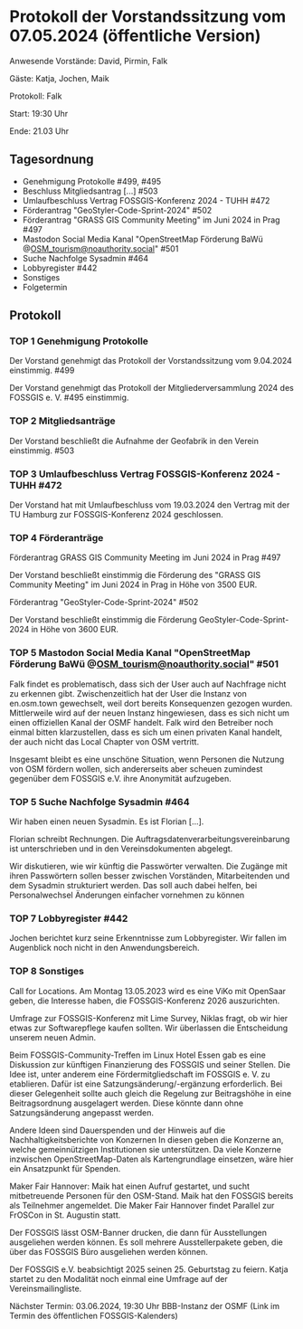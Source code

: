 # Protokoll der Vorstandssitzung vom 07.05.2024 (öffentliche Version)

Anwesende Vorstände: David, Pirmin, Falk

Gäste: Katja, Jochen, Maik

Protokoll: Falk

Start: 19:30 Uhr

Ende: 21.03 Uhr

## Tagesordnung

- Genehmigung Protokolle #499, #495
- Beschluss Mitgliedsantrag [...] #503
- Umlaufbeschluss Vertrag FOSSGIS-Konferenz 2024 - TUHH #472
- Förderantrag "GeoStyler-Code-Sprint-2024" #502
- Förderantrag "GRASS GIS Community Meeting" im Juni 2024 in Prag #497
- Mastodon Social Media Kanal "OpenStreetMap Förderung BaWü @OSM_tourism@noauthority.social" #501 
- Suche Nachfolge Sysadmin #464
- Lobbyregister #442
- Sonstiges
- Folgetermin


## Protokoll

### TOP 1 Genehmigung Protokolle

Der Vorstand genehmigt das Protokoll der Vorstandssitzung vom 9.04.2024 einstimmig. #499

Der Vorstand genehmigt das  Protokoll der Mitgliederversammlung 2024 des FOSSGIS e. V. #495 einstimmig. 


### TOP 2 Mitgliedsanträge

Der Vorstand beschließt die Aufnahme der Geofabrik in den Verein einstimmig. #503


### TOP 3 Umlaufbeschluss Vertrag FOSSGIS-Konferenz 2024 - TUHH #472

Der Vorstand hat mit Umlaufbeschluss vom 19.03.2024 den Vertrag mit
der TU Hamburg zur FOSSGIS-Konferenz 2024 geschlossen.


### TOP 4 Förderanträge

Förderantrag GRASS GIS Community Meeting im Juni 2024 in Prag #497

Der Vorstand beschließt einstimmig die Förderung des "GRASS GIS Community Meeting" im
Juni 2024 in Prag in Höhe von 3500 EUR.


Förderantrag "GeoStyler-Code-Sprint-2024" #502

Der Vorstand beschließt einstimmig die Förderung
GeoStyler-Code-Sprint-2024 in Höhe von 3600 EUR.


### TOP 5  Mastodon Social Media Kanal "OpenStreetMap Förderung BaWü @OSM_tourism@noauthority.social" #501

Falk findet es problematisch, dass sich der User auch auf Nachfrage
nicht zu erkennen gibt. Zwischenzeitlich hat der User die Instanz von
en.osm.town gewechselt, weil dort bereits Konsequenzen gezogen
wurden. Mittlerweile wird auf der neuen Instanz hingewiesen, dass es
sich nicht um einen offiziellen Kanal der OSMF handelt. Falk wird den
Betreiber noch einmal bitten klarzustellen, dass es sich um einen
privaten Kanal handelt, der auch nicht das Local Chapter von OSM
vertritt.

Insgesamt bleibt es eine unschöne Situation, wenn Personen
die Nutzung von OSM fördern wollen, sich andererseits aber scheuen
zumindest gegenüber dem FOSSGIS e.V. ihre Anonymität aufzugeben.


### TOP 5  Suche Nachfolge Sysadmin #464

Wir haben einen neuen Sysadmin. Es ist Florian [...]. 

Florian schreibt Rechnungen. Die
Auftragsdatenverarbeitungsvereinbarung ist unterschrieben und in den
Vereinsdokumenten abgelegt.

Wir diskutieren, wie wir künftig die Passwörter verwalten. Die Zugänge
mit ihren Passwörtern sollen besser zwischen Vorständen,
Mitarbeitenden und dem Sysadmin strukturiert werden. Das soll auch
dabei helfen, bei Personalwechsel Änderungen einfacher vornehmen zu
können


### TOP 7 Lobbyregister #442

Jochen berichtet kurz seine Erkenntnisse zum Lobbyregister. Wir fallen
im Augenblick noch nicht in den Anwendungsbereich.


### TOP 8 Sonstiges

Call for Locations.  Am Montag 13.05.2023 wird es eine ViKo mit
OpenSaar geben, die Interesse haben, die FOSSGIS-Konferenz 2026
auszurichten.

Umfrage zur FOSSGIS-Konferenz mit Lime Survey, Niklas fragt, ob wir
hier etwas zur Softwarepflege kaufen sollten. Wir überlassen die
Entscheidung unserem neuen Admin.

Beim FOSSGIS-Community-Treffen im Linux Hotel Essen gab es eine
Diskussion zur künftigen Finanzierung des FOSSGIS und seiner
Stellen. Die Idee ist, unter anderem eine Fördermitgliedschaft im
FOSSGIS e. V. zu etablieren. Dafür ist eine
Satzungsänderung/-ergänzung erforderlich. Bei dieser Gelegenheit
sollte auch gleich die Regelung zur Beitragshöhe in eine
Beitragsordnung ausgelagert werden. Diese könnte dann ohne
Satzungsänderung angepasst werden.

Andere Ideen sind Dauerspenden und der Hinweis auf die
Nachhaltigkeitsberichte von Konzernen In diesen geben die Konzerne an,
welche gemeinnützigen Institutionen sie unterstützen. Da viele
Konzerne inzwischen OpenStreetMap-Daten als Kartengrundlage einsetzen,
wäre hier ein Ansatzpunkt für Spenden.

Maker Fair Hannover: Maik hat einen Aufruf gestartet, und sucht
mitbetreuende Personen für den OSM-Stand. Maik hat den FOSSGIS bereits
als Teilnehmer angemeldet. Die Maker Fair Hannover findet Parallel zur
FrOSCon in St. Augustin statt.

Der FOSSGIS lässt OSM-Banner drucken, die dann für Ausstellungen
ausgeliehen werden können. Es soll mehrere Ausstellerpakete geben, die
über das FOSSGIS Büro ausgeliehen werden können.

Der FOSSGIS e.V. beabsichtigt 2025 seinen 25. Geburtstag zu
feiern. Katja startet zu den Modalität noch einmal eine Umfrage auf
der Vereinsmailingliste.

Nächster Termin: 03.06.2024, 19:30 Uhr BBB-Instanz der OSMF (Link im
Termin des öffentlichen FOSSGIS-Kalenders)
